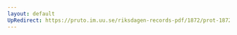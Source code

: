 ```yaml
---
layout: default
UpRedirect: https://pruto.im.uu.se/riksdagen-records-pdf/1872/prot-1872--fk--327.pdf
---
```

